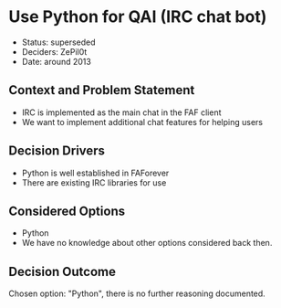 # Use Python for QAI (IRC chat bot)

* Status: superseded
* Deciders: ZePil0t
* Date: around 2013

## Context and Problem Statement

* IRC is implemented as the main chat in the FAF client
* We want to implement additional chat features for helping users

## Decision Drivers <!-- optional -->

* Python is well established in FAForever
* There are existing IRC libraries for use

## Considered Options

* Python
* We have no knowledge about other options considered back then.

## Decision Outcome

Chosen option: "Python", there is no further reasoning documented.
